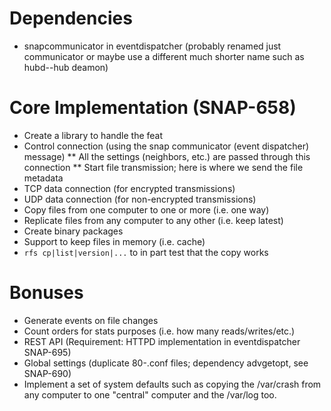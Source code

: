 
# Dependencies

* snapcommunicator in eventdispatcher (probably renamed just communicator
  or maybe use a different much shorter name such as hubd--hub deamon)

# Core Implementation (SNAP-658)

* Create a library to handle the feat
* Control connection (using the snap communicator (event dispatcher) message)
** All the settings (neighbors, etc.) are passed through this connection
** Start file transmission; here is where we send the file metadata
* TCP data connection (for encrypted transmissions)
* UDP data connection (for non-encrypted transmissions)
* Copy files from one computer to one or more (i.e. one way)
* Replicate files from any computer to any other (i.e. keep latest)
* Create binary packages
* Support to keep files in memory (i.e. cache)
* `rfs cp|list|version|...` to in part test that the copy works

# Bonuses

* Generate events on file changes
* Count orders for stats purposes (i.e. how many reads/writes/etc.)
* REST API (Requirement: HTTPD implementation in eventdispatcher SNAP-695)
* Global settings (duplicate 80-<name>.conf files; dependency advgetopt,
  see SNAP-690)
* Implement a set of system defaults such as copying the /var/crash from any
  computer to one "central" computer and the /var/log too.

